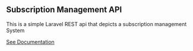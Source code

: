 ## Subscription Management API

This is a simple Laravel REST api that depicts a subscription management System

[See Documentation](https://documenter.getpostman.com/view/10549021/2sAXxJivNf)